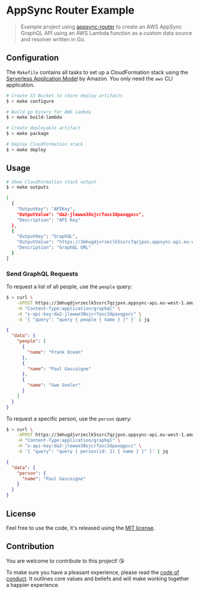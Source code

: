 # AppSync Router Example

> Example project using [appsync-router] to create an AWS AppSync GraphQL API using an AWS Lambda function as a custom data source and resolver written in Go.

## Configuration

The `Makefile` contains all tasks to set up a CloudFormation stack using the [Serverless Application Model] by Amazon. You only need the `aws` CLI application.

```bash
# Create S3 Bucket to store deploy artifacts
$ > make configure

# Build go binary for AWS Lambda
$ > make build-lambda

# Create deployable artifact
$ > make package

# Deploy CloudFormation stack
$ > make deploy
```

## Usage

```bash
# Show CloudFormation stack output
$ > make outputs

[
  {
    "OutputKey": "APIKey",
    "OutputValue": "da2-jlewwo38ojcrfasc3dpaxqgxcc",
    "Description": "API Key"
  },
  {
    "OutputKey": "GraphQL",
    "OutputValue": "https://3mhugdjvrzeclk5ssrc7qzjpxn.appsync-api.eu-west-1.amazonaws.com/graphql",
    "Description": "GraphQL URL"
  }
]
```

### Send GraphQL Requests

To request a list of all people, use the `people` query:

```bash
$ > curl \
    -XPOST https://3mhugdjvrzeclk5ssrc7qzjpxn.appsync-api.eu-west-1.amazonaws.com/graphql \
    -H "Content-Type:application/graphql" \
    -H "x-api-key:da2-jlewwo38ojcrfasc3dpaxqgxcc" \
    -d '{ "query": "query { people { name } }" }' | jq
```

```json
{
  "data": {
    "people": [
      {
        "name": "Frank Ocean"
      },
      {
        "name": "Paul Gascoigne"
      },
      {
        "name": "Uwe Seeler"
      }
    ]
  }
}
```

To request a specific person, use the `person` query:

```bash
$ > curl \
    -XPOST https://3mhugdjvrzeclk5ssrc7qzjpxn.appsync-api.eu-west-1.amazonaws.com/graphql \
    -H "Content-Type:application/graphql" \
    -H "x-api-key:da2-jlewwo38ojcrfasc3dpaxqgxcc" \
    -d '{ "query": "query { person(id: 2) { name } }" }' | jq
```

```json
{
  "data": {
    "person": {
      "name": "Paul Gascoigne"
    }
  }
}
```

## License

Feel free to use the code, it's released using the [MIT license](LICENSE.md).

## Contribution

You are welcome to contribute to this project! 😘 

To make sure you have a pleasant experience, please read the [code of conduct](CODE_OF_CONDUCT.md). It outlines core values and beliefs and will make working together a happier experience.

[appsync-router]: https://github.com/sbstjn/appsync-router
[Serverless Application Model]: https://github.com/awslabs/serverless-application-model